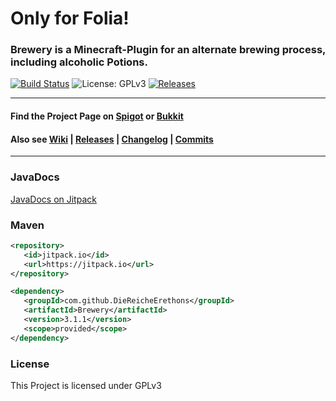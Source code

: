 # Only for Folia!

### Brewery is a Minecraft-Plugin for an alternate brewing process, including alcoholic Potions.

[![Build Status](https://github.com/DieReicheErethons/Brewery/actions/workflows/maven.yml/badge.svg)](https://github.com/DieReicheErethons/Brewery/actions/workflows/maven.yml)
![License: GPLv3](https://img.shields.io/badge/license-GPLv3-blue)
[![Releases](https://img.shields.io/github/v/release/DieReicheErethons/Brewery)](https://github.com/DieReicheErethons/Brewery/releases/latest)

***

#### Find the Project Page on [Spigot](https://www.spigotmc.org/resources/brewery.3082/) or [Bukkit](https://dev.bukkit.org/projects/brewery)

#### Also see  [Wiki](https://github.com/DieReicheErethons/Brewery/wiki) | [Releases](https://github.com/DieReicheErethons/Brewery/releases) | [Changelog](https://github.com/DieReicheErethons/Brewery/wiki/changelog) | [Commits](https://github.com/DieReicheErethons/Brewery/commits/master)


***

### JavaDocs

[JavaDocs on Jitpack](https://javadoc.jitpack.io/com/github/DieReicheErethons/Brewery/3.1.1/javadoc/index.html)

### Maven

```XML
<repository>
   <id>jitpack.io</id>
   <url>https://jitpack.io</url>
</repository>

<dependency>
   <groupId>com.github.DieReicheErethons</groupId>
   <artifactId>Brewery</artifactId>
   <version>3.1.1</version>
   <scope>provided</scope>
</dependency>
```



### License

This Project is licensed under GPLv3
